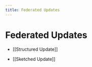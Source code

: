 ```yaml
---
title: Federated Updates
---
```


# Federated Updates
- [[Structured Update]] 

- [[Sketched Update]]










































































